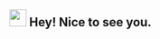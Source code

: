 <h2><img src="https://emojis.slackmojis.com/emojis/images/1531849430/4246/blob-sunglasses.gif?1531849430" width="30"/> Hey! Nice to see you.</h2>
<!--
**kangpepe/kangpepe** is a ✨ _special_ ✨ repository because its `README.md` (this file) appears on your GitHub profile.

Here are some ideas to get you started:

- 🔭 I’m currently working on ...
- 🌱 I’m currently learning ...
- 👯 I’m looking to collaborate on ...
- 🤔 I’m looking for help with ...
- 💬 Ask me about ...
- 📫 How to reach me: ...
- 😄 Pronouns: ...
- ⚡ Fun fact: ...
-->

![kangpepe](img/github-header-image.png)
#### Introduction
<p>Welcome to my page! 👋</br>your can call me <b>PEPEY</b>, Lecturer of University and Fullstack developer from <b>Jakarta, Indonesia</b>, currently living in <b>Osaka in Japan</b>. </p>

#### Languages and Tools
<p align="left"> <a href="https://github.com/peekcodedev"><img src="https://skillicons.dev/icons?i=vscode,github,mysql,nodejs,js,vuejs,flutter,python,bootstrap,html,css,java"> </a> </p>


#### Connect with me :
[![Facebook](https://img.shields.io/badge/Facebook-%231877F2.svg?logo=Facebook&logoColor=white)](https://facebook.com/kangpepe) [![Instagram](https://img.shields.io/badge/Instagram-%23E4405F.svg?logo=Instagram&logoColor=white)](https://instagram.com/kangpepe) [![LinkedIn](https://img.shields.io/badge/LinkedIn-%230077B5.svg?logo=linkedin&logoColor=white)](https://linkedin.com/in/kangpepe) [![TikTok](https://img.shields.io/badge/TikTok-%23000000.svg?logo=TikTok&logoColor=white)](https://tiktok.com/@kangpey) [![YouTube](https://img.shields.io/badge/YouTube-%23FF0000.svg?logo=YouTube&logoColor=white)](https://youtube.com/@@novihardiansyah916) [![email](https://img.shields.io/badge/Email-D14836?logo=gmail&logoColor=white)](mailto:kangpez@gmail.com) 

#### Languages and Tools:
![Python](https://img.shields.io/badge/python-3670A0?style=for-the-badge&logo=python&logoColor=ffdd54) ![C++](https://img.shields.io/badge/c++-%2300599C.svg?style=for-the-badge&logo=c%2B%2B&logoColor=white) ![HTML5](https://img.shields.io/badge/html5-%23E34F26.svg?style=for-the-badge&logo=html5&logoColor=white) ![PHP](https://img.shields.io/badge/php-%23777BB4.svg?style=for-the-badge&logo=php&logoColor=white) ![GraphQL](https://img.shields.io/badge/-GraphQL-E10098?style=for-the-badge&logo=graphql&logoColor=white) ![Bash Script](https://img.shields.io/badge/bash_script-%23121011.svg?style=for-the-badge&logo=gnu-bash&logoColor=white) ![PowerShell](https://img.shields.io/badge/PowerShell-%235391FE.svg?style=for-the-badge&logo=powershell&logoColor=white) ![JavaScript](https://img.shields.io/badge/javascript-%23323330.svg?style=for-the-badge&logo=javascript&logoColor=%23F7DF1E) ![Google Cloud](https://img.shields.io/badge/GoogleCloud-%234285F4.svg?style=for-the-badge&logo=google-cloud&logoColor=white) ![Firebase](https://img.shields.io/badge/firebase-%23039BE5.svg?style=for-the-badge&logo=firebase) ![Bootstrap](https://img.shields.io/badge/bootstrap-%238511FA.svg?style=for-the-badge&logo=bootstrap&logoColor=white) ![Flutter](https://img.shields.io/badge/Flutter-%2302569B.svg?style=for-the-badge&logo=Flutter&logoColor=white) ![Ionic](https://img.shields.io/badge/Ionic-%233880FF.svg?style=for-the-badge&logo=Ionic&logoColor=white) ![Laravel](https://img.shields.io/badge/laravel-%23FF2D20.svg?style=for-the-badge&logo=laravel&logoColor=white) ![Vue.js](https://img.shields.io/badge/vue.js-%2335495e.svg?style=for-the-badge&logo=vuedotjs&logoColor=%234FC08D) ![Nginx](https://img.shields.io/badge/nginx-%23009639.svg?style=for-the-badge&logo=nginx&logoColor=white) ![Apache](https://img.shields.io/badge/apache-%23D42029.svg?style=for-the-badge&logo=apache&logoColor=white) ![MySQL](https://img.shields.io/badge/mysql-4479A1.svg?style=for-the-badge&logo=mysql&logoColor=white) ![Oracle](https://img.shields.io/badge/Oracle-F80000?style=for-the-badge&logo=oracle&logoColor=white) ![Postgres](https://img.shields.io/badge/postgres-%23316192.svg?style=for-the-badge&logo=postgresql&logoColor=white) ![Figma](https://img.shields.io/badge/figma-%23F24E1E.svg?style=for-the-badge&logo=figma&logoColor=white) ![Canva](https://img.shields.io/badge/Canva-%2300C4CC.svg?style=for-the-badge&logo=Canva&logoColor=white) ![Adobe](https://img.shields.io/badge/adobe-%23FF0000.svg?style=for-the-badge&logo=adobe&logoColor=white) ![Adobe After Effects](https://img.shields.io/badge/Adobe%20After%20Effects-9999FF.svg?style=for-the-badge&logo=Adobe%20After%20Effects&logoColor=white)
#### GitHub Stats:
![](https://github-readme-stats.vercel.app/api?username=kangpepe&theme=dark&hide_border=false&include_all_commits=false&count_private=true)<br/>
![](https://nirzak-streak-stats.vercel.app/?user=kangpepe&theme=dark&hide_border=false)<br/>
![](https://github-readme-stats.vercel.app/api/top-langs/?username=kangpepe&theme=dark&hide_border=false&include_all_commits=false&count_private=true&layout=compact)

#### GitHub Trophies  🏆
![](https://github-profile-trophy.vercel.app/?username=kangpepe&theme=radical&no-frame=false&no-bg=false&margin-w=4)

---
[![](https://visitcount.itsvg.in/api?id=kangpepe&icon=0&color=0)](https://visitcount.itsvg.in)

<picture>
  <source media="(prefers-color-scheme: dark)" srcset="https://raw.githubusercontent.com/kangpepe/kangpepe/output/pacman-contribution-graph-dark.svg">
  <source media="(prefers-color-scheme: light)" srcset="https://raw.githubusercontent.com/kangpepe/kangpepe/output/pacman-contribution-graph.svg">
  <img alt="pacman contribution graph" src="https://raw.githubusercontent.com/kangpepe/kangpepe/output/pacman-contribution-graph.svg">
</picture>

###

<img src="https://raw.githubusercontent.com/kangpepe/kangpepe/output/snake.svg" alt="Snake animation" />

###

<div align="center">
  <img src="https://profile-counter.glitch.me/kangpepe/count.svg?"  />
</div>

###
